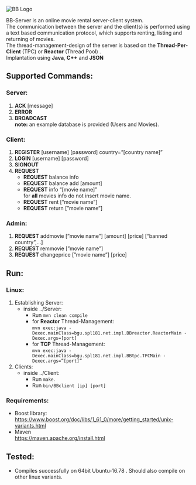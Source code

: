 ![BB Logo](https://vignette.wikia.nocookie.net/althistory/images/7/73/Blockbuster_Online_logo_%28Alternity%29.png/revision/latest?cb=20140103023924)

BB-Server is an online movie rental server-client system.<br/> 
The communication between the server and the client(s) is performed using a text based communication protocol, which supports renting, listing and returning of movies.<br/> 
The thread-management-design of the server is based on the **Thread-Per-Client** (TPC) or **Reactor** (Thread Pool) .<br/> 
Implantation using **Java**, **C++** and **JSON**
<br/> 
## Supported Commands:

### Server:
1. **ACK** [message]
1. **ERROR** <error message>
1. **BROADCAST** <message> <br/> 
**note:** an example database is provided (Users and Movies).
  
### Client:
1. **REGISTER** [username] [password] country=”[country name]”
1. **LOGIN** [username] [password]
1. **SIGNOUT**
1. **REQUEST**
	* **REQUEST** balance info
	* **REQUEST** balance add [amount]
	* **REQUEST** info “[movie name]”<br/> 
		for **all** movies info do not insert movie name.
	* **REQUEST** rent [”movie name”]
	* **REQUEST** return [”movie name”]

### Admin:

1. **REQUEST** addmovie [”movie name”] [amount] [price] [“banned country”,…]
1. **REQUEST**  remmovie [”movie name”]
1. **REQUEST** changeprice [”movie name”] [price]


## Run:
### Linux:

1. Establishing Server:
	* inside ../Server:
		* Run `mvn clean compile`
		* for **Reactor** Thread-Management:<br/>
		`mvn exec:java -Dexec.mainClass=bgu.spl181.net.impl.BBreactor.ReactorMain -Dexec.args=[port]`
		* for **TCP** Thread-Management:<br/> 
		`mvn exec:java -Dexec.mainClass=bgu.spl181.net.impl.BBtpc.TPCMain -Dexec.args=”[port]”`
1. Clients:
	* inside ../Client:
		* Run `make`.
		* Run `bin/BBclient [ip] [port]`
		
### Requirements:

* Boost library:<br/>
https://www.boost.org/doc/libs/1_61_0/more/getting_started/unix-variants.html
* Maven <br/>
https://maven.apache.org/install.html

## Tested:
* Compiles successfully on 64bit Ubuntu-16.78 . Should also compile on other linux variants.

	



	
	

